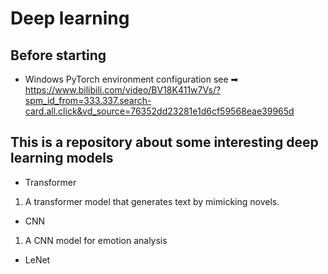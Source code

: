 # Deep learning 
## Before starting
- Windows PyTorch environment configuration see ➡ https://www.bilibili.com/video/BV18K411w7Vs/?spm_id_from=333.337.search-card.all.click&vd_source=76352dd23281e1d6cf59568eae39965d  
## This is a repository about some interesting deep learning models
- Transformer
1. A transformer model that generates text by mimicking novels.
- CNN
1. A CNN model for emotion analysis
- LeNet


